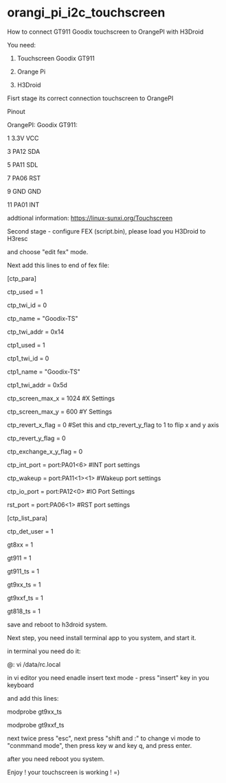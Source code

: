# orangi_pi_i2c_touchscreen
How to connect GT911 Goodix touchscreen to OrangePI with H3Droid

You need:

1. Touchscreen Goodix GT911

2. Orange Pi

3. H3Droid

Fisrt stage its correct connection touchscreen to OrangePI


Pinout

OrangePI:          Goodix GT911:


1	3.3V              VCC

3	PA12              SDA

5	PA11              SDL

7	PA06              RST

9	GND               GND

11 PA01             INT


addtional information: https://linux-sunxi.org/Touchscreen


Second stage - configure FEX (script.bin), please load you H3Droid to H3resc

and choose "edit fex" mode.

Next add this lines to end of fex file:



[ctp_para]

ctp_used = 1

ctp_twi_id = 0

ctp_name = "Goodix-TS"

ctp_twi_addr = 0x14

ctp1_used = 1

ctp1_twi_id = 0

ctp1_name = "Goodix-TS"

ctp1_twi_addr = 0x5d

ctp_screen_max_x = 1024                                             #X Settings

ctp_screen_max_y = 600                                              #Y Settings

ctp_revert_x_flag = 0                                               #Set this and ctp_revert_y_flag to 1 to flip x and y axis

ctp_revert_y_flag = 0

ctp_exchange_x_y_flag = 0 

ctp_int_port = port:PA01<6><default><default><default>              #INT port settings

ctp_wakeup = port:PA11<1><default><default><1>                      #Wakeup port settings

ctp_io_port = port:PA12<0><default><default><default>               #IO Port Settings

rst_port = port:PA06<1><default><default><default>                  #RST port settings



[ctp_list_para]

ctp_det_user = 1

gt8xx = 1

gt911 = 1

gt911_ts = 1

gt9xx_ts = 1

gt9xxf_ts = 1

gt818_ts = 1




save and reboot to h3droid system.

Next step, you need install terminal app to you system, and start it.

in terminal you need do it:

@: vi /data/rc.local

in vi editor you need enadle insert text mode - press "insert" key in you keyboard

and add this lines:


modprobe gt9xx_ts

modprobe gt9xxf_ts


next twice press "esc", next press "shift and :" to change vi mode to "conmmand mode", then press key w and key q, and press enter.

after you need reboot you system.


Enjoy ! your touchscreen is working ! =)
